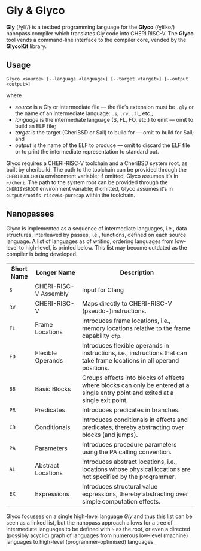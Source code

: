 # Gly & Glyco
**Gly** (/ɣliˈ/) is a testbed programming language for the **Glyco** (/ɣliˈko/) nanopass compiler which translates Gly code into CHERI RISC-V. The **Glyco** tool vends a command-line interface to the compiler core, vended by the **GlycoKit** library.

## Usage

    Glyco <source> [--language <language>] [--target <target>] [--output <output>]

where

* *source* is a Gly or intermediate file — the file‘s extension must be `.gly` or the name of an intermediate language: `.s`, `.rv`, `.fl`, etc.;
* *language* is the intermediate language (S, FL, FO, etc.) to emit — omit to build an ELF file;
* *target* is the target (CheriBSD or Sail) to build for — omit to build for Sail; and
* *output* is the name of the ELF to produce — omit to discard the ELF file or to print the intermediate representation to standard out.

Glyco requires a CHERI-RISC-V toolchain and a CheriBSD system root, as built by cheribuild. The path to the toolchain can be provided through the `CHERITOOLCHAIN` environment variable; if omitted, Glyco assumes it‘s in `~/cheri`. The path to the system root can be provided through the `CHERISYSROOT` environment variable; if omitted, Glyco assumes it‘s in `output/rootfs-riscv64-purecap` within the toolchain.

## Nanopasses
Glyco is implemented as a sequence of intermediate languages, i.e., data structures, interleaved by passes, i.e., functions, defined on each source language. A list of languages as of writing, ordering languages from low-level to high-level, is printed below. This list may become outdated as the compiler is being developed.

<table>
	<tr>
		<th>Short Name</th>
		<th>Longer Name</th>
		<th>Description</th>
	</tr>
	<tr>
		<td><code>S</code></td>
		<td>CHERI-RISC-V Assembly</td>
		<td>Input for Clang</td>
	</tr>
	<tr>
		<td><code>RV</code></td>
		<td>CHERI-RISC-V</td>
		<td>Maps directly to CHERI-RISC-V (pseudo-)instructions.</td>
	</tr>
	<tr>
		<td><code>FL</code></td>
		<td>Frame Locations</td>
		<td>Introduces frame locations, i.e., memory locations relative to the frame capability <code>cfp</code>.</td>
	</tr>
	<tr>
		<td><code>FO</code></td>
		<td>Flexible Operands</td>
		<td>Introduces flexible operands in instructions, i.e., instructions that can take frame locations in all operand positions.</td>
	</tr>
	<tr>
		<td><code>BB</code></td>
		<td>Basic Blocks</td>
		<td>Groups effects into blocks of effects where blocks can only be entered at a single entry point and exited at a single exit point.</td>
	</tr>
	<tr>
		<td><code>PR</code></td>
		<td>Predicates</td>
		<td>Introduces predicates in branches.</td>
	</tr>
	<tr>
		<td><code>CD</code></td>
		<td>Conditionals</td>
		<td>Introduces conditionals in effects and predicates, thereby abstracting over blocks (and jumps).</td>
	</tr>
	<tr>
		<td><code>PA</code></td>
		<td>Parameters</td>
		<td>Introduces procedure parameters using the PA calling convention.</td>
	</tr>
	<tr>
		<td><code>AL</code></td>
		<td>Abstract Locations</td>
		<td>Introduces abstract locations, i.e., locations whose physical locations are not specified by the programmer.</td>
	</tr>
	<tr>
		<td><code>EX</code></td>
		<td>Expressions</td>
		<td>Introduces structural value expressions, thereby abstracting over simple computation effects.</td>
	</tr>
</table>

Glyco focusses on a single high-level language *Gly* and thus this list can be seen as a linked list, but the nanopass approach allows for a tree of intermediate languages to be defined with `S` as the root, or even a directed (possibly acyclic) graph of languages from numerous low-level (machine) languages to high-level (programmer-optimised) languages.
